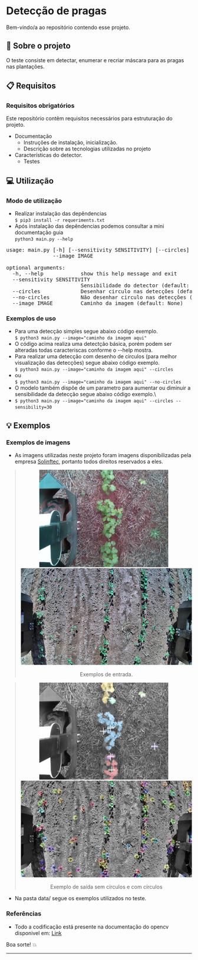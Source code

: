 # Detecção de pragas

Bem-vindo/a ao repositório contendo esse projeto.  

## :scroll: Sobre o projeto
O teste consiste em detectar, enumerar e recriar máscara para as pragas nas plantações.

## :clipboard: Requisitos

### Requisitos obrigatórios
Este repositório contêm requisitos necessários para estruturação do projeto.

* Documentação
  * Instruções de instalação, inicialização.
  * Descrição sobre as tecnologias utilizadas no projeto
* Características do detector.
  * Testes

## :computer: Utilização

### Modo de utilização
* Realizar instalação das depêndencias \
`$ pip3 install -r requeriments.txt`
* Após instalação das depêndencias podemos consultar a mini documentação guia \
`python3 main.py --help`

<pre>
usage: main.py [-h] [--sensitivity SENSITIVITY] [--circles] [--no-circles]
               --image IMAGE

optional arguments:
  -h, --help            show this help message and exit
  --sensitivity SENSITIVITY
                        Sensibilidade do detector (default: 30)
  --circles             Desenhar circulo nas detecções (default: False)
  --no-circles          Não desenhar circulo nas detecções (default: False)
  --image IMAGE         Caminho da imagem (default: None)
</pre>
### Exemplos de uso
* Para uma detecção simples segue abaixo código exemplo.\
`$ python3 main.py --image="caminho da imagem aqui"`
* O código acima realiza uma detectção básica, porém podem ser alteradas todas caracteriscas conforme o --help mostra.
* Para realizar uma detecção com desenho de circulos (para melhor visualização das detecções) segue abaixo código exemplo.\
`$ python3 main.py --image="caminho da imagem aqui" --circles`
* ou \
`$ python3 main.py --image="caminho da imagem aqui" --no-circles`
* O modelo também dispôe de um parametro para aumentar ou diminuir a sensibilidade da detecção segue abaixo código exemplo.\
* `$ python3 main.py --image="caminho da imagem aqui" --circles --sensibility=30`

## :bulb: Exemplos

### Exemplos de imagens
* As imagens utilizadas neste projeto foram imagens disponibilizadas pela empresa [Solinftec](https://www.solinftec.com/pt-br/), portanto todos direitos reservados a eles.

> <img src="https://github.com/BrWillian/plague_detection_opencv/blob/master/data/mato-grosso.jpeg?raw=true" width="350" hspace="50" >
> <img src="https://github.com/BrWillian/plague_detection_opencv/blob/master/data/aracatuba.jpg?raw=true" width="465">
> <p align="center">Exemplos de entrada.</p>


> <img src="https://github.com/BrWillian/plague_detection_opencv/blob/master/output/mato-grosso_filled.jpg?raw=true" hspace="50" width="350">
> <img src="https://github.com/BrWillian/plague_detection_opencv/blob/master/output/aracatuba_circle.jpg?raw=true" width="465"><p>
> <p align="center">Exemplo de saída sem círculos e com círculos</p>

* Na pasta data/ segue os exemplos utilizados no teste.

### Referências
* Todo a codificação está presente na documentação do opencv disponivel em:
[Link](https://docs.opencv.org/4.x/)


Boa sorte! :boom:

---
